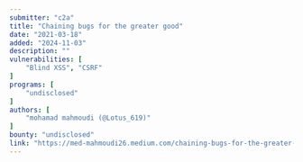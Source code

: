 ```yaml
---
submitter: "c2a"
title: "Chaining bugs for the greater good"
date: "2021-03-18"
added: "2024-11-03"
description: ""
vulnerabilities: [
    "Blind XSS", "CSRF"
]
programs: [
    "undisclosed"
]
authors: [
    "mohamad mahmoudi (@Lotus_619)"
]
bounty: "undisclosed"
link: "https://med-mahmoudi26.medium.com/chaining-bugs-for-the-greater-good-664412ae85f8"
---
```




